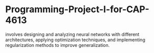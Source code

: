 # Programming-Project-I-for-CAP-4613
involves designing and analyzing neural networks with different architectures, applying optimization techniques, and implementing regularization methods to improve generalization.
